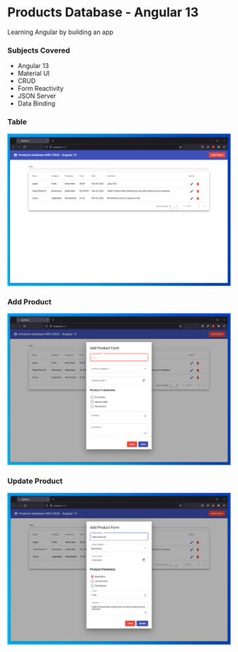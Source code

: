 # Products Database - Angular 13

Learning Angular by building an app

### Subjects Covered

- Angular 13
- Material UI
- CRUD
- Form Reactivity
- JSON Server
- Data Binding


### Table
![name](https://github.com/matshel/productdb-angular/blob/master/src/images/app-image-table.PNG)
### Add Product
![name](https://github.com/matshel/productdb-angular/blob/master/src/images/app-image-add.PNG)
### Update Product
![name](https://github.com/matshel/productdb-angular/blob/master/src/images/app-image-update.PNG)
